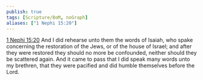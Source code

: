 ```yaml
---
publish: true
tags: [Scripture/BoM, noGraph]
aliases: ["1 Nephi 15:20"]
---
```

[1 Nephi 15:20](https://churchofjesuschrist.org/study/scriptures/bofm/1-ne/15?lang=eng&id=p20#p20) And I did rehearse unto them the words of Isaiah, who spake concerning the restoration of the Jews, or of the house of Israel; and after they were restored they should no more be confounded, neither should they be scattered again. And it came to pass that I did speak many words unto my brethren, that they were pacified and did humble themselves before the Lord.
